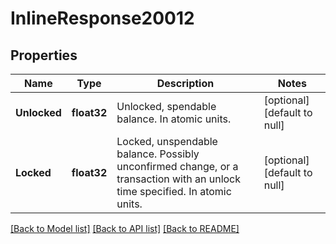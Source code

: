 # InlineResponse20012

## Properties
Name | Type | Description | Notes
------------ | ------------- | ------------- | -------------
**Unlocked** | **float32** | Unlocked, spendable balance. In atomic units. | [optional] [default to null]
**Locked** | **float32** | Locked, unspendable balance. Possibly unconfirmed change, or a transaction with an unlock time specified. In atomic units. | [optional] [default to null]

[[Back to Model list]](../README.md#documentation-for-models) [[Back to API list]](../README.md#documentation-for-api-endpoints) [[Back to README]](../README.md)


